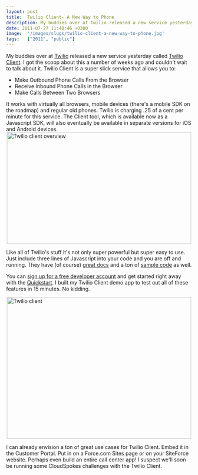 ```yaml
---
layout: post
title:  Twilio Client- A New Way to Phone
description: My buddies over at Twilio released a new service yesterday called Twilio Client . I got the scoop about this a number of weeks ago and couldnt wait to talk about it. Twilio Client is a super slick service that allows you to- * Make Outbound Phone Calls From the Browser  * Receive Inbound Phone Calls in the Browser  * Make Calls Between Two Browsers  It works with virtually all browsers, mobile devices (theres a mobile SDK on the roadmap) and regular old phones. Twilio is charging .25 of a cent p
date: 2011-07-27 11:48:46 +0300
image:  '/images/slugs/twilio-client-a-new-way-to-phone.jpg'
tags:   ["2011", "public"]
---
```

<p>My buddies over at <a href="http://www.twilio.com" target="_blank">Twilio</a> released a new service yesterday called <a href="http://www.twilio.com/api/client">Twilio Client</a>. I got the scoop about this a number of weeks ago and couldn't wait to talk about it. Twilio Client is a super slick service that allows you to:</p>
<ul>
	<li>Make Outbound Phone Calls From the Browser</li>
	<li>Receive Inbound Phone Calls in the Browser</li>
	<li>Make Calls Between Two Browsers</li>
</ul>
It works with virtually all browsers, mobile devices (there's a mobile SDK on the roadmap) and regular old phones. Twilio is charging .25 of a cent per minute for this service. The Client tool, which is available now as a Javascript SDK, will also eventually be available in separate versions for iOS and Android devices.
<img style="display: block; margin-left: auto; margin-right: auto;" title="twilio-client-overview.png" src="http://res.cloudinary.com/blog-jeffdouglas-com/image/upload/v1401022261/tkgoi5xrehzmxyzwelp7.png" border="0" alt="Twilio client overview" width="500" height="302" />
<p>Like all of Twilio's stuff it's not only super powerful but super easy to use. Just include three lines of Javascript into your code and you are off and running. They have (of course) <a href="http://www.twilio.com/docs/">great docs</a> and a ton of <a href="http://www.twilio.com/docs/howto/">sample code</a> as well.</p>
<p>You can <a href="https://www.twilio.com/try-twilio">sign up for a free developer account</a> and get started right away with the <a href="http://www.twilio.com/docs/quickstart/client/">Quickstart</a>. I built my Twilio Client demo app to test out all of these features in 15 minutes. No kidding.</p>
<img style="display: block; margin-left: auto; margin-right: auto;" title="twilio-client.png" src="http://res.cloudinary.com/blog-jeffdouglas-com/image/upload/v1401022285/dxa26bxkq79ahuu6ag3f.png" border="0" alt="Twilio client" width="500" height="383" />
<p>I can already envision a ton of great use cases for Twilio Client. Embed it in the Customer Portal. Put in on a Force.com Sites page or on your SiteForce website. Perhaps even build an entire call center app! I suspect we'll soon be running some CloudSpokes challenges with the Twilio Client.</p>

